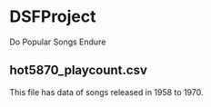 # DSFProject
Do Popular Songs Endure


## hot5870_playcount.csv
This file has data of songs released in 1958 to 1970.
